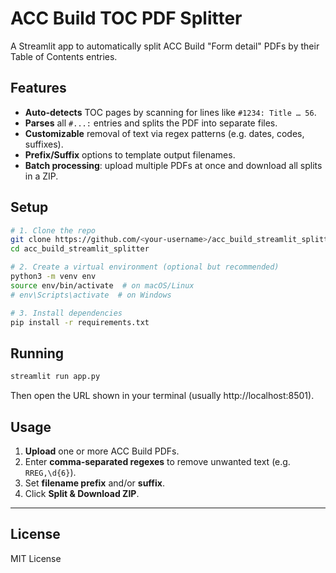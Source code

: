 # ACC Build TOC PDF Splitter

A Streamlit app to automatically split ACC Build "Form detail" PDFs by their Table of Contents entries.

## Features

- **Auto‑detects** TOC pages by scanning for lines like `#1234: Title … 56`.
- **Parses** all `#...:` entries and splits the PDF into separate files.
- **Customizable** removal of text via regex patterns (e.g. dates, codes, suffixes).
- **Prefix/Suffix** options to template output filenames.
- **Batch processing**: upload multiple PDFs at once and download all splits in a ZIP.

## Setup

```bash
# 1. Clone the repo
git clone https://github.com/<your-username>/acc_build_streamlit_splitter.git
cd acc_build_streamlit_splitter

# 2. Create a virtual environment (optional but recommended)
python3 -m venv env
source env/bin/activate  # on macOS/Linux
# env\Scripts\activate  # on Windows

# 3. Install dependencies
pip install -r requirements.txt
```

## Running

```bash
streamlit run app.py
```

Then open the URL shown in your terminal (usually http://localhost:8501).

## Usage

1. **Upload** one or more ACC Build PDFs.  
2. Enter **comma‑separated regexes** to remove unwanted text (e.g. `RREG,\d{6}`).  
3. Set **filename prefix** and/or **suffix**.  
4. Click **Split & Download ZIP**.

---

## License

MIT License
